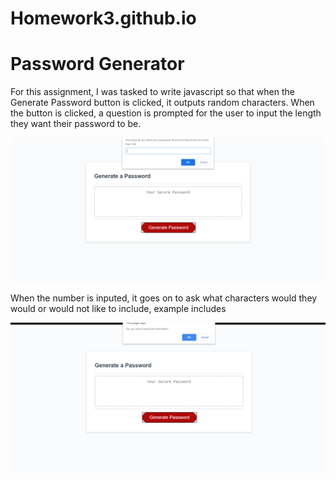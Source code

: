 # Homework3.github.io

# Password Generator

For this assignment, I was tasked to write javascript so that when the Generate Password button is clicked, it outputs random characters. When the button is clicked, a question is prompted for the user to input the length they want their password to be.

![](pg.png)

When the number is inputed, it goes on to ask what characters would they would or would not like to include, example includes

![](pg2.png)